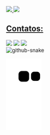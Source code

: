<div>
<a href="https://github.com/ELIZEUOPAIN">
<img height="180em" src="https://github-readme-stats.vercel.app/api/top-langs/?username=ELIZEUOPAIN&layout=compact&langs_count=7&theme=dracula"/>
<img height="180em" src="https://github-readme-stats.vercel.app/api?username=ELIZEUOPAIN&show_icons=true&theme=dracula&include_all_commits=true&count_private=true"/>
</div>


## Contatos:

<div>
<a href="https://instagram.com/elizeudasdores" target="_blank"><img src="https://img.shields.io/badge/-Instagram-%23E4405F?style=for-the-badge&logo=instagram&logoColor=white" target="_blank"></a>
<a href = "mailto:dasdoreselizeu@gmail.com"><img src="https://img.shields.io/badge/Gmail-D14836?style=for-the-badge&logo=gmail&logoColor=white" target="_blank"></a>
<a href="https://www.linkedin.com/in/elizeudasdores" target="_blank"><img src="https://img.shields.io/badge/-LinkedIn-%230077B5?style=for-the-badge&logo=linkedin&logoColor=white" target="_blank"></a>   
</div>

<picture>
  <source media="(prefers-color-scheme: dark)" srcset="github-snake-dark.svg" />
  <source media="(prefers-color-scheme: light)" srcset="github-snake.svg" />
  <img alt="github-snake" src="github-snake.svg" />
</picture>

![Snake animation](https://github.com/ELIZEUOPAIN/ELIZEUOPAIN/blob/output/github-contribution-grid-snake.svg)

